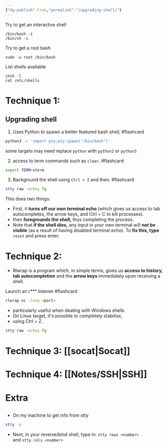 ```yaml
---
{"dg-publish":true,"permalink":"/upgrading-shell/"}
---
```


Try to get an interactive shell
```shell
/bin/bash -i
/bin/sh -i
```
Try to get a root bash
```shell
sudo -u root /bin/bash
```
List shells available
```shell
chsh -l
cat /etc/shells
```
# Technique 1: 
<div class="transclusion internal-embed is-loaded"><div class="markdown-embed">



## Upgrading shell
1. Uses Python to spawn a better featured bash shell; #flashcard 
```sh
python3 -c 'import pty;pty.spawn("/bin/bash")'
```
<!--ID: 1728610890928-->

some targets may need replace `python` with `python2` or `python3`

2. access to term commands such as `clear`. #flashcard 
```sh
export TERM=xterm
```
<!--ID: 1728611027052-->

3. Background the shell using `Ctrl + Z` and then. #flashcard
```sh
stty raw -echo; fg
```
<!--ID: 1728611066502-->

This does two things: 
- First, it **turns off our own terminal echo** (which gives us access to tab autocompletes, the arrow keys, and Ctrl + C to kill processes).
- then **foregrounds the shell,** thus completing the process.
- Note that **if the shell dies,** any input in your own terminal will **not be visible** (as a result of having disabled terminal echo). To **fix this, type** `reset` and press enter.

</div></div>

# Technique 2: 
<div class="transclusion internal-embed is-loaded"><div class="markdown-embed">



- Rlwrap is a program which, in simple terms, gives us **access to history**, **tab autocompletion** and the **arrow keys** immediately upon receiving a shell.

Launch  an r*** listener #flashcard 
``` sh
rlwrap nc -lnvp <port>
```
<!--ID: 1729624905744-->

- particularly useful when dealing with Windows shells
- On Linux target, it's possible to completely stabilise,
- using Ctrl + Z.
```sh
stty raw -echo; fg
```

</div></div>

# Technique 3: [[socat\|Socat]]
# Technique 4: [[Notes/SSH\|SSH]]
# Extra
## 
<div class="transclusion internal-embed is-loaded"><div class="markdown-embed">



- On my machine to get info from stty
```sh
stty -a
```
- Next, in your reverse/bind shell, type in:
`stty rows <number>`  
and
`stty cols <number>`


</div></div>
